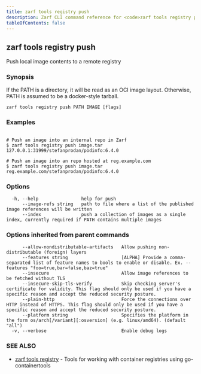 ```yaml
---
title: zarf tools registry push
description: Zarf CLI command reference for <code>zarf tools registry push</code>.
tableOfContents: false
---
```


<!-- Page generated by Zarf; DO NOT EDIT -->

## zarf tools registry push

Push local image contents to a remote registry

### Synopsis

If the PATH is a directory, it will be read as an OCI image layout. Otherwise, PATH is assumed to be a docker-style tarball.

```
zarf tools registry push PATH IMAGE [flags]
```

### Examples

```

# Push an image into an internal repo in Zarf
$ zarf tools registry push image.tar 127.0.0.1:31999/stefanprodan/podinfo:6.4.0

# Push an image into an repo hosted at reg.example.com
$ zarf tools registry push image.tar reg.example.com/stefanprodan/podinfo:6.4.0

```

### Options

```
  -h, --help                help for push
      --image-refs string   path to file where a list of the published image references will be written
      --index               push a collection of images as a single index, currently required if PATH contains multiple images
```

### Options inherited from parent commands

```
      --allow-nondistributable-artifacts   Allow pushing non-distributable (foreign) layers
      --features string                    [ALPHA] Provide a comma-separated list of feature names to bools to enable or disable. Ex. --features "foo=true,bar=false,baz=true"
      --insecure                           Allow image references to be fetched without TLS
      --insecure-skip-tls-verify           Skip checking server's certificate for validity. This flag should only be used if you have a specific reason and accept the reduced security posture.
      --plain-http                         Force the connections over HTTP instead of HTTPS. This flag should only be used if you have a specific reason and accept the reduced security posture.
      --platform string                    Specifies the platform in the form os/arch[/variant][:osversion] (e.g. linux/amd64). (default "all")
  -v, --verbose                            Enable debug logs
```

### SEE ALSO

* [zarf tools registry](/commands/zarf_tools_registry/)	 - Tools for working with container registries using go-containertools

